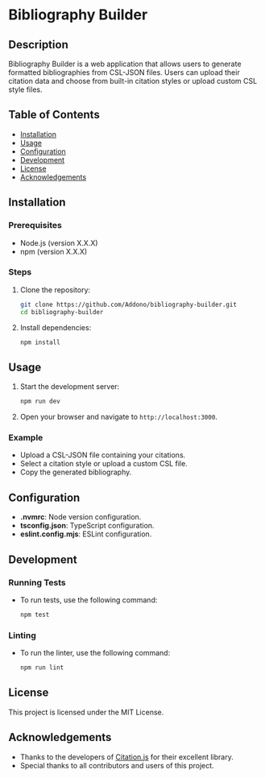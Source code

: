 # Bibliography Builder

## Description
Bibliography Builder is a web application that allows users to generate formatted bibliographies from CSL-JSON files. Users can upload their citation data and choose from built-in citation styles or upload custom CSL style files.

## Table of Contents
- [Installation](#installation)
- [Usage](#usage)
- [Configuration](#configuration)
- [Development](#development)
- [License](#license)
- [Acknowledgements](#acknowledgements)

## Installation
### Prerequisites
- Node.js (version X.X.X)
- npm (version X.X.X)

### Steps
1. Clone the repository:
   ```sh
   git clone https://github.com/Addono/bibliography-builder.git
   cd bibliography-builder
   ```
2. Install dependencies:
   ```sh
   npm install
   ```

## Usage
1. Start the development server:
   ```sh
   npm run dev
   ```
2. Open your browser and navigate to `http://localhost:3000`.

### Example
- Upload a CSL-JSON file containing your citations.
- Select a citation style or upload a custom CSL file.
- Copy the generated bibliography.

## Configuration
- **.nvmrc**: Node version configuration.
- **tsconfig.json**: TypeScript configuration.
- **eslint.config.mjs**: ESLint configuration.

## Development
### Running Tests
- To run tests, use the following command:
  ```sh
  npm test
  ```

### Linting
- To run the linter, use the following command:
  ```sh
  npm run lint
  ```

## License
This project is licensed under the MIT License.

## Acknowledgements
- Thanks to the developers of [Citation.js](https://citation.js.org/) for their excellent library.
- Special thanks to all contributors and users of this project.
